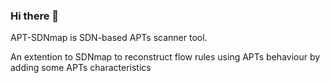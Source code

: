 ### Hi there 👋

APT-SDNmap is SDN-based APTs scanner tool.

An extention to SDNmap to reconstruct flow rules using APTs behaviour by adding some APTs characteristics
